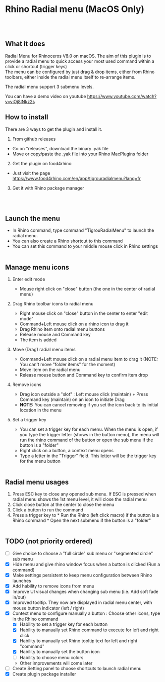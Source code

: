# Rhino Radial menu (MacOS Only)
<br/><br/>
## What it does
Radial Menu for Rhinoceros V8.0 on macOS.
The aim of this plugin is to provide a radial menu to quick access your most used command within a click or shortcut (trigger keys)
<br>
The menu can be configured by just drag & drop items, either from Rhino toolbars, either inside the radial menu itself to re-arrange items.

The radial menu support 3 submenu levels.

You can have a demo video on youtube https://www.youtube.com/watch?v=viOj8lNkz2s

## How to install
   
There are 3 ways to get the plugin and install it.

1. From github releases
* Go on "releases", download the binary .yak file
* Move or copy/paste the .yak file into your Rhino MacPlugins folder

2. Get the plugin on food4rhino
* Just visit the page https://www.food4rhino.com/en/app/tigrouradialmenu?lang=fr

3. Get it with Rhino package manager

<br/><br/>

## Launch the menu
- In Rhino command, type command "TigrouRadialMenu" to launch the radial menu.
- You can also create a Rhino shortcut to this command
- You can set this command to your middle mouse click in Rhino settings
<br/><br/>

## Manage menu icons

   1. Enter edit mode
      * Mouse right click on "close" button (the one in the center of radial menu)
      
   2. Drag Rhino toolbar icons to radial menu
      * Right mouse click on "close" button in the center to enter "edit mode"
      * Command+Left mouse click on a rhino icon to drag it
      * Drag Rhino item onto radial menu buttons
      * Release mouse and Command key
      * The item is added
      
   3. Move (Drag) radial menu items
      * Command+Left mouse click on a radial menu item to drag it (NOTE: You can't move "folder items" for the moment)
      * Move item on the radial menu
      * Release mouse button and Command key to confirm item drop
   4. Remove icons
      * Drag icon outside a "slot" : Left mouse click (maintain) + Press Command key (maintain) on an icon to initiate Drag
      * **NOTE:** You can cancel removing if you set the icon back to its initial location in the menu
   5. Set a trigger key
      * You can set a trigger key for each menu. When the menu is open, if you type the trigger letter (shows in the button menu), the menu will run the rhino command of the button or open the sub menu if the button is a "folder"
      * Right click on a button, a context menu opens
      * Type a letter in the "Trigger" field. This letter will be the trigger key for the menu button
<br/><br/>

## Radial menu usages
   1. Press ESC key to close any opened sub menu. If ESC is pressed when radial menu shows the 1st menu level, it will close the radial menu
   2. Click close button at the center to close the menu
   3. Click a button to run the command
   4. Press a trigger key to
     * Run the Rhino (left click macro) if the button is a Rhino command
     * Open the next submenu if the button is a "folder"
<br/><br/>

## TODO (not priority ordered)
   * [ ] Give choice to choose a "full circle" sub menu or "segmented circle" sub menu
   * [x] Hide menu and give rhino window focus when a button is clicked (Run a command)
   * [x] Make settings persistent to keep menu configuration between Rhino launches
   * [x] Add hability to remove icons from menu
   * [x] Improve UI visual changes when changing sub menu (i.e. Add soft fade in/out)
   * [x] Improved tooltip. They now are displayed in radial menu center, with mouse button indicator (left / right) 
   * [x] Context menu to configure manually a button : Choose other icons, type in the Rhino command
     * [x] Hability to set a trigger key for each button
     * [x] Hability to manually set Rhino command to execute for left and right click
     * [x] Hability to manually set Rhino tooltip text for left and right "command"
     * [x] Hability to manually set the button icon
     * [ ] Hability to choose menu colors
     * Other improvements will come later
   * [ ] Create Setting panel to choose shortcuts to launch radial menu
   * [x] Create plugin package installer
